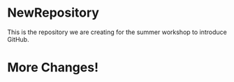 # NewRepository

This is the repository we are creating for the summer workshop to introduce GitHub. 

# More Changes!


